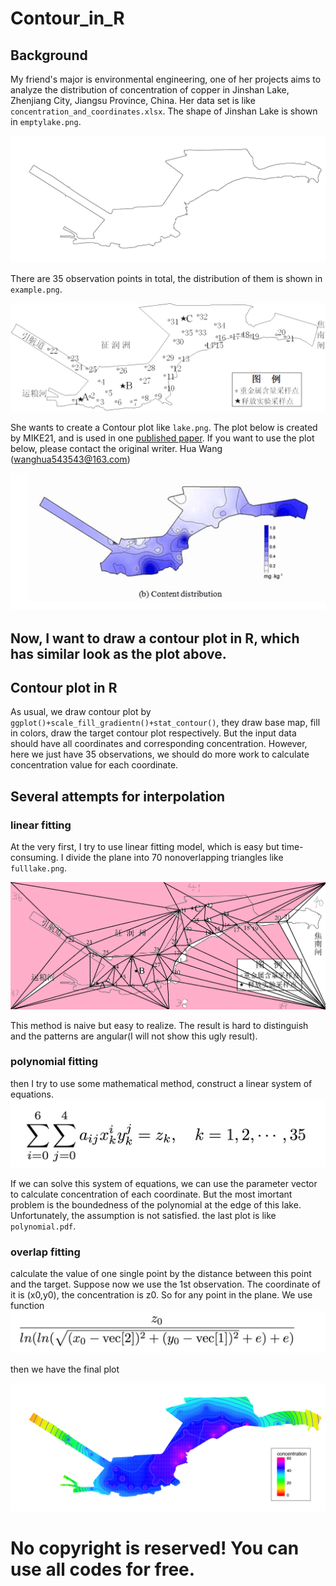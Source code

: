 # Contour_in_R
## Background
My friend's major is environmental engineering, one of her projects aims to analyze the distribution of concentration of copper in Jinshan Lake, Zhenjiang City, Jiangsu Province, China. Her data set is like `concentration_and_coordinates.xlsx`. The shape of Jinshan Lake is shown in `emptylake.png`. 

![emptylake](https://github.com/YLiu1231/Contour_in_R/blob/master/emptylake.png)

There are 35 observation points in total, the distribution of them is shown in `example.png`.

![example](https://github.com/YLiu1231/Contour_in_R/blob/master/example.png)

She wants to create a Contour plot like `lake.png`. The plot below is created by MIKE21, and is used in one [published paper](http://onlinelibrary.wiley.com/doi/10.1002/clen.201300693/full). If you want to use the plot below, please contact the original writer. 
Hua Wang (wanghua543543@163.com)

![lake](https://github.com/YLiu1231/Contour_in_R/blob/master/lake.png)

## Now, I want to draw a contour plot in R, which has similar look as the plot above.
## Contour plot in R

As usual, we draw contour plot by `ggplot()+scale_fill_gradientn()+stat_contour()`, they draw base map, fill in colors, draw the target contour plot respectively. But the input data should have all coordinates and corresponding concentration. However, here we just have 35 observations, we should do more work to calculate concentration value for each coordinate.

## Several attempts for interpolation
### linear fitting
At the very first, I try to use linear fitting model, which is easy but time-consuming. I divide the plane into 70 nonoverlapping triangles like `fulllake.png`.

![fulllake](https://github.com/YLiu1231/Contour_in_R/blob/master/fulllake.png)

This method is naive but easy to realize. The result is hard to distinguish and the patterns are angular(I will not show this ugly result).

### polynomial fitting
then I try to use some mathematical method, construct a linear system of equations. 
![system of equation](https://github.com/YLiu1231/Contour_in_R/blob/master/system%20of%20equations.png)

If we can solve this system of equations, we can use the parameter vector to calculate concentration of each coordinate. But the most imortant problem is the boundedness of the polynomial at the edge of this lake. Unfortunately, the assumption is not satisfied.
the last plot is like `polynomial.pdf`.

### overlap fitting 
calculate the value of one single point by the distance between this point and the target. Suppose now we use the 1st observation. The coordinate of it is (x0,y0), the concentration is z0. So for any point in the plane. We use function
![function](https://github.com/YLiu1231/Contour_in_R/blob/master/concentration%20by%20distance.png)

then we have the final plot 

![Rplotlake](https://github.com/YLiu1231/Contour_in_R/blob/master/Rplotlake.png)


# No copyright is reserved! You can use all codes for free. 
